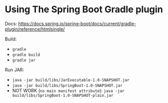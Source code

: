 # Using The Spring Boot Gradle plugin

Docs: https://docs.spring.io/spring-boot/docs/current/gradle-plugin/reference/htmlsingle/

Build: 
- `gradle`
- `gradle build`
- `gradle jar`

Run JAR:
- `java -jar build/libs/JarExecutable-1.0-SNAPSHOT.jar`
- `java -jar build/libs/SpringBoot-1.0-SNAPSHOT.jar`
- NOT WORK (`no main manifest attribute`): `java -jar build/libs/SpringBoot-1.0-SNAPSHOT-plain.jar`
